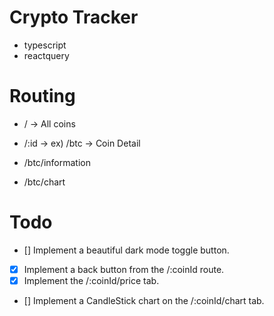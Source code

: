 # Crypto Tracker 

- typescript
- reactquery


# Routing
- / -> All coins
- /:id -> ex) /btc -> Coin Detail

- /btc/information
- /btc/chart



# Todo
- [] Implement a beautiful dark mode toggle button.
- [x] Implement a back button from the /:coinId route.
- [x] Implement the /:coinId/price tab.
- [] Implement a CandleStick chart on the /:coinId/chart tab.